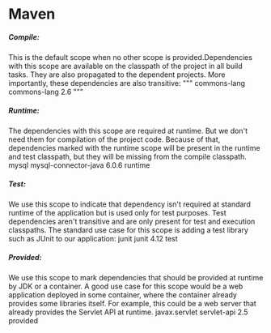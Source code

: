 # Maven

##### Compile:
This is the default scope when no other scope is provided.Dependencies with this scope are available on the classpath of the project in all build tasks. They are also propagated to the dependent projects. More importantly, these dependencies are also transitive:
"""<dependency>
    <groupId>commons-lang</groupId>
    <artifactId>commons-lang</artifactId>
    <version>2.6</version>
</dependency>"""

##### Runtime:
The dependencies with this scope are required at runtime. But we don't need them for compilation of the project code. Because of that, dependencies marked with the runtime scope will be present in the runtime and test classpath, but they will be missing from the compile classpath.
<dependency>
    <groupId>mysql</groupId>
    <artifactId>mysql-connector-java</artifactId>
    <version>6.0.6</version>
    <scope>runtime</scope>
</dependency>

##### Test:
We use this scope to indicate that dependency isn't required at standard runtime of the application but is used only for test purposes.
Test dependencies aren't transitive and are only present for test and execution classpaths.
The standard use case for this scope is adding a test library such as JUnit to our application:
<dependency>
    <groupId>junit</groupId>
    <artifactId>junit</artifactId>
    <version>4.12</version>
    <scope>test</scope>
</dependency>


##### Provided:
We use this scope to mark dependencies that should be provided at runtime by JDK or a container.
A good use case for this scope would be a web application deployed in some container, where the container already provides some libraries itself. For example, this could be a web server that already provides the Servlet API at runtime.
<dependency>
    <groupId>javax.servlet</groupId>
    <artifactId>servlet-api</artifactId>
    <version>2.5</version>
    <scope>provided</scope>
</dependency>
